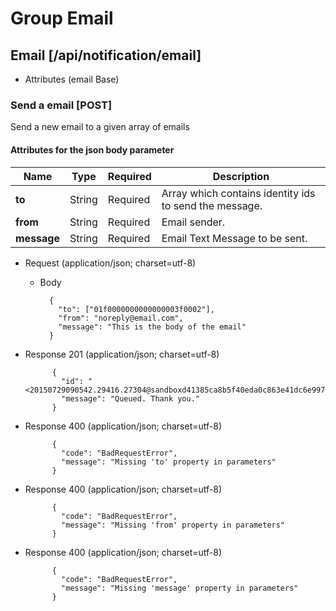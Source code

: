 # Group Email

## Email [/api/notification/email]

+ Attributes (email Base)

### Send a email [POST]
Send a new email to a given array of emails

#### Attributes for the json body parameter

Name | Type | Required | Description
--- | --- | --- | ---
__to__ | String | Required | Array which contains identity ids to send the message.
__from__ | String | Required | Email sender.
__message__ | String | Required | Email Text Message to be sent.

+ Request (application/json; charset=utf-8)

    + Body

            {
              "to": ["01f0000000000000003f0002"],
              "from": "noreply@email.com",
              "message": "This is the body of the email"
            }

+ Response 201 (application/json; charset=utf-8)

            {
              "id": "<20150729090542.29416.27304@sandboxd41385ca8b5f40eda0c863e41dc6e997.mailgun.org>",
              "message": "Queued. Thank you."
            }

+ Response 400 (application/json; charset=utf-8)

            {
              "code": "BadRequestError",
              "message": "Missing 'to' property in parameters"
            }

+ Response 400 (application/json; charset=utf-8)

            {
              "code": "BadRequestError",
              "message": "Missing 'from' property in parameters"
            }

+ Response 400 (application/json; charset=utf-8)

            {
              "code": "BadRequestError",
              "message": "Missing 'message' property in parameters"
            }

